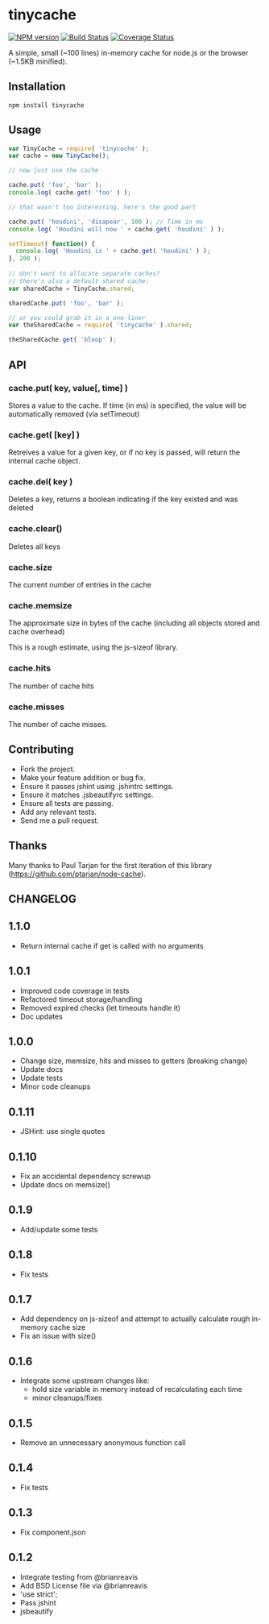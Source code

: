 # tinycache
[![NPM version](https://badge.fury.io/js/tinycache.png)](http://badge.fury.io/js/tinycache)
[![Build Status](https://travis-ci.org/andyburke/tinycache.png?branch=master)](https://travis-ci.org/andyburke/tinycache)
[![Coverage Status](https://coveralls.io/repos/andyburke/tinycache/badge.png)](https://coveralls.io/r/andyburke/tinycache)

A simple, small (~100 lines) in-memory cache for node.js or the browser (~1.5KB minified).

## Installation

    npm install tinycache

## Usage

```javascript
var TinyCache = require( 'tinycache' );
var cache = new TinyCache();

// now just use the cache

cache.put( 'foo', 'bar' );
console.log( cache.get( 'foo' ) );

// that wasn't too interesting, here's the good part

cache.put( 'houdini', 'disapear', 100 ); // Time in ms
console.log( 'Houdini will now ' + cache.get( 'houdini' ) );

setTimeout( function() {
  console.log( 'Houdini is ' + cache.get( 'houdini' ) );
}, 200 );
    
// don't want to allocate separate caches?
// there's also a default shared cache:
var sharedCache = TinyCache.shared;

sharedCache.put( 'foo', 'bar' );

// or you could grab it in a one-liner
var theSharedCache = require( 'tinycache' ).shared;

theSharedCache.get( 'bloop' );

```

## API

### cache.put( key, value[, time] )

Stores a value to the cache.
If time (in ms) is specified, the value will be automatically removed (via setTimeout)

### cache.get( [key] )

Retreives a value for a given key, or if no key is passed, will return the internal cache object.

### cache.del( key )

Deletes a key, returns a boolean indicating if the key existed and was deleted

### cache.clear()

Deletes all keys

### cache.size

The current number of entries in the cache

### cache.memsize

The approximate size in bytes of the cache (including all objects stored and cache overhead)

This is a rough estimate, using the js-sizeof library.

### cache.hits

The number of cache hits

### cache.misses

The number of cache misses.

## Contributing
 
* Fork the project.
* Make your feature addition or bug fix.
* Ensure it passes jshint using .jshintrc settings.
* Ensure it matches .jsbeautifyrc settings.
* Ensure all tests are passing.
* Add any relevant tests.
* Send me a pull request.

## Thanks

Many thanks to Paul Tarjan for the first iteration of this library (https://github.com/ptarjan/node-cache).

## CHANGELOG
1.1.0
-----
* Return internal cache if get is called with no arguments

1.0.1
-----
* Improved code coverage in tests
* Refactored timeout storage/handling
* Removed expired checks (let timeouts handle it)
* Doc updates

1.0.0
-----
* Change size, memsize, hits and misses to getters (breaking change)
* Update docs
* Update tests
* Minor code cleanups

0.1.11
------
* JSHint: use single quotes

0.1.10
------
* Fix an accidental dependency screwup
* Update docs on memsize()

0.1.9
-----
* Add/update some tests

0.1.8
-----
* Fix tests

0.1.7
-----
* Add dependency on js-sizeof and attempt to actually calculate rough in-memory cache size
* Fix an issue with size()

0.1.6
-----
* Integrate some upstream changes like:
  - hold size variable in memory instead of recalculating each time
  - minor cleanups/fixes
  
0.1.5
-----
* Remove an unnecessary anonymous function call

0.1.4
-----
* Fix tests

0.1.3
-----
* Fix component.json

0.1.2
-----
* Integrate testing from @brianreavis
* Add BSD License file via @brianreavis
* 'use strict';
* Pass jshint
* jsbeautify

